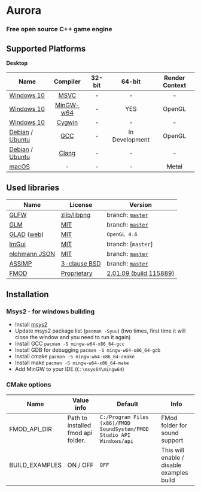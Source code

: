 # Aurora
### Free open source C++ game engine

## Supported Platforms
**Desktop**

| Name | Compiler | 32-bit | 64-bit | Render Context |
|------|:--------:|:------:|:------:|:--------------:|
| [Windows 10](https://en.wikipedia.org/wiki/Windows_10) | [MSVC](https://en.wikipedia.org/wiki/Microsoft_Visual_C%2B%2B) |  - | - | - |
| [Windows 10](https://en.wikipedia.org/wiki/Windows_10) | [MinGW-w64](http://mingw-w64.org/) |  - | YES | OpenGL |
| [Windows 10](https://en.wikipedia.org/wiki/Windows_10) | [Cygwin](https://www.cygwin.com/) |  - | - | - |
| [Debian](https://www.debian.org/) / [Ubuntu](https://ubuntu.com/) | [GCC](https://gcc.gnu.org/) | - | In Development | OpenGL |
| [Debian](https://www.debian.org/) / [Ubuntu](https://ubuntu.com/) | [Clang](https://clang.llvm.org/) | - | - | - |
| [macOS](https://en.wikipedia.org/wiki/MacOS) | - | - | - | ~~Metal~~ |

## Used libraries
| Name | License | Version |
|------|---------|---------|
| [GLFW](https://www.glfw.org/) | [zlib/libpng](https://www.glfw.org/license.html) | branch: [`master`](https://github.com/glfw/glfw/tree/master) | 
| [GLM](https://glm.g-truc.net) | [MIT](https://glm.g-truc.net/copying.txt) | branch: [`master`](https://github.com/g-truc/glm/tree/master) |
| [GLAD](https://github.com/Dav1dde/glad) ([web](https://glad.dav1d.de/)) | [MIT](https://github.com/Dav1dde/glad/blob/master/LICENSE) | `OpenGL 4.6` |
| [ImGui](https://github.com/ocornut/imgui) | [MIT](https://github.com/ocornut/imgui/blob/docking/LICENSE.txt) | branch: [`master`]
| [nlohmann JSON](https://nlohmann.github.io/json/) | [MIT](https://github.com/nlohmann/json/blob/master/LICENSE.MIT) | branch: [`master`](https://github.com/nlohmann/json/tree/master) |
| [ASSIMP](https://github.com/assimp/assimp) | [3-clause BSD](https://github.com/assimp/assimp/blob/master/LICENSE) | branch: [`master`](https://github.com/assimp/assimp/tree/master) |
| [FMOD](https://fmod.com/) | [Proprietary](https://fmod.com/legal) | [2.01.09 (build 115889)](https://fmod.com/download) |

## Installation

### Msys2 - for windows building
- Install [msys2](https://www.msys2.org/)
- Update msys2 package list (`pacman -Syuu`) (two times, first time it will close the window and you need to run it again)
- Install GCC `pacman -S mingw-w64-x86_64-gcc`
- Install GDB for debugging `pacman -S mingw-w64-x86_64-gdb`
- Install cmake `pacman -S mingw-w64-x86_64-cmake`
- Install make `pacman -S mingw-w64-x86_64-make`
- Add MinGW to your IDE (`C:\msys64\mingw64`)

### CMake options
| Name | Value info | Default | Info |
|------|---------|---------|---------|
| FMOD_API_DIR | Path to installed fmod api folder. | `C:/Program Files (x86)/FMOD SoundSystem/FMOD Studio API Windows/api` | FMod folder for sound support |
| BUILD_EXAMPLES | ON / OFF | `OFF` | This will enable / disable examples build |